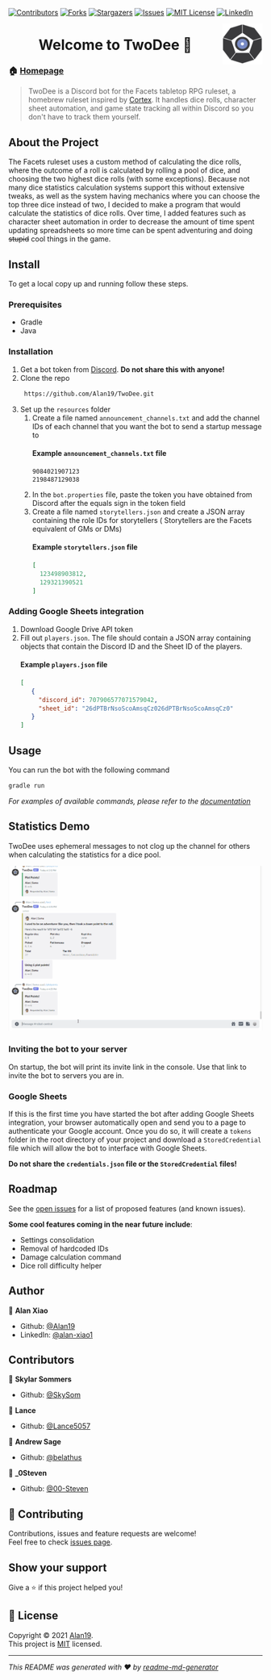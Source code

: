[comment]: <> (TODO Add table of contents, Google Sheets named ranges, and roll demo)

[![Contributors][contributors-shield]][contributors-url]
[![Forks][forks-shield]][forks-url]
[![Stargazers][stars-shield]][stars-url]
[![Issues][issues-shield]][issues-url]
[![MIT License][license-shield]][license-url]
[![LinkedIn][linkedin-shield]][linkedin-url]


<img src="images/icon.png" alt="Logo" align="right" width="80" height="80">
<h1 align="center">Welcome to TwoDee 👋</h1>

### 🏠 [Homepage](https://github.com/Alan19/TwoDee)

> TwoDee is a Discord bot for the Facets tabletop RPG ruleset, a homebrew ruleset inspired by [Cortex](https://www.cortexrpg.com/). It handles dice rolls, character sheet automation, and game state tracking all within Discord so you don't have to track them yourself.

## About the Project

The Facets ruleset uses a custom method of calculating the dice rolls, where the outcome of a roll is calculated by
rolling a pool of dice, and choosing the two highest dice rolls (with some exceptions). Because not many dice statistics
calculation systems support this without extensive tweaks, as well as the system having mechanics where you can choose
the top three dice instead of two, I decided to make a program that would calculate the statistics of dice rolls. Over
time, I added features such as character sheet automation in order to decrease the amount of time spent updating
spreadsheets so more time can be spent adventuring and doing ~~stupid~~ cool things in the game.

## Install

To get a local copy up and running follow these steps.

### Prerequisites

* Gradle
* Java

### Installation

1. Get a bot token from [Discord](https://discordapp.com/developers/applications/). **Do not share this with anyone!**
2. Clone the repo
   ```sh
    https://github.com/Alan19/TwoDee.git
    ```
3. Set up the `resources` folder
    1. Create a file named `announcement_channels.txt` and add the channel IDs of each channel that you want the bot to
       send a startup message to
       ####  Example `announcement_channels.txt` file
        ```
       9084021907123
       2198487129038
       ```
    2. In the `bot.properties` file, paste the token you have obtained from Discord after the equals sign in the token
       field
    3. Create a file named `storytellers.json` and create a JSON array containing the role IDs for storytellers (
       Storytellers are the Facets equivalent of GMs or DMs)
       ####  Example `storytellers.json` file
       ```json
       [
         123498903812,
         129321390521
       ]
       ```

### Adding Google Sheets integration

1. Download Google Drive API token
2. Fill out `players.json`. The file should contain a JSON array containing objects that contain the Discord ID and the
   Sheet ID of the players.
   ####  Example `players.json` file
   ```json
   [
      {
        "discord_id": 707906577071579042,
        "sheet_id": "26dPTBrNsoScoAmsqCz026dPTBrNsoScoAmsqCz0"
      }
   ]
   ```

## Usage

You can run the bot with the following command

```sh
gradle run
```

*For examples of available commands, please refer to
the [documentation](https://github.com/Alan19/TwoDee/wiki/Bot-Commands)*

## Statistics Demo

TwoDee uses ephemeral messages to not clog up the channel for others when calculating the statistics for a dice pool.

<p align="center">
<a href="images/statistics.gif">
   <img src="images/statistics.gif" alt="Statistics calculation demo" width="750" text>
</a>
</p>

### Inviting the bot to your server

On startup, the bot will print its invite link in the console. Use that link to invite the bot to servers you are in.

### Google Sheets

If this is the first time you have started the bot after adding Google Sheets integration, your browser automatically
open and send you to a page to authenticate your Google account. Once you do so, it will create a `tokens` folder in the
root directory of your project and download a `StoredCredential` file which will allow the bot to interface with Google
Sheets.

**Do not share the `credentials.json` file or the `StoredCredential` files!**

## Roadmap

See the [open issues](https://github.com/Alan19/TwoDee/issues) for a list of proposed features (and known issues).

**Some cool features coming in the near future include**:

* Settings consolidation
* Removal of hardcoded IDs
* Damage calculation command
* Dice roll difficulty helper

## Author

👤 **Alan Xiao**

* Github: [@Alan19](https://github.com/Alan19)
* LinkedIn: [@alan-xiao1](https://www.linkedin.com/in/alan-xiao1/)

## Contributors

👤 **Skylar Sommers**

* Github: [@SkySom](https://github.com/SkySom)

👤 **Lance**

* Github: [@Lance5057](https://github.com/Lance5057)

👤 **Andrew Sage**

* Github: [@belathus](https://github.com/belathus)

👤 **_0Steven**

* Github: [@00-Steven](https://github.com/00-Steven)

## 🤝 Contributing

Contributions, issues and feature requests are welcome!<br />Feel free to
check [issues page](https://github.com/Alan19/TwoDee/issues).

## Show your support

Give a ⭐️ if this project helped you!

## 📝 License

Copyright © 2021 [Alan19](https://github.com/Alan19). <br/>
This project is [MIT](https://github.com/Alan19/TwoDee/blob/master/LICENSE) licensed.

***
_This README was generated with ❤️ by [readme-md-generator](https://github.com/kefranabg/readme-md-generator)_


<!-- MARKDOWN LINKS & IMAGES -->
<!-- https://www.markdownguide.org/basic-syntax/#reference-style-links -->

[contributors-shield]: https://img.shields.io/github/contributors/Alan19/TwoDee.svg?style=for-the-badge

[contributors-url]: https://github.com/Alan19/TwoDee/graphs/contributors

[forks-shield]: https://img.shields.io/github/forks/Alan19/TwoDee.svg?style=for-the-badge

[forks-url]: https://github.com/Alan19/TwoDee/network/members

[stars-shield]: https://img.shields.io/github/stars/Alan19/TwoDee.svg?style=for-the-badge

[stars-url]: https://github.com/Alan19/TwoDee/stargazers

[issues-shield]: https://img.shields.io/github/issues/Alan19/TwoDee.svg?style=for-the-badge

[issues-url]: https://github.com/Alan19/TwoDee/issues

[license-shield]: https://img.shields.io/github/license/Alan19/TwoDee.svg?style=for-the-badge

[license-url]: https://github.com/Alan19/TwoDee/blob/master/LICENSE.txt

[linkedin-shield]: https://img.shields.io/badge/-LinkedIn-black.svg?style=for-the-badge&logo=linkedin&colorB=555

[linkedin-url]: https://www.linkedin.com/in/alan-xiao1/

[product-screenshot]: images/icon.png